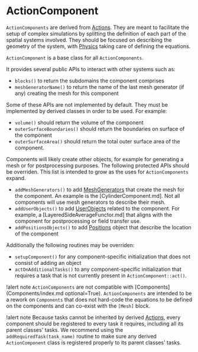 # ActionComponent

`ActionComponents` are derived from [Actions](actions/Action.md). They are meant to facilitate the setup of
complex simulations by splitting the definition of each part of the spatial systems involved. They should be focused
on describing the geometry of the system, with [Physics](Physics/index.md) taking care of defining the equations.

`ActionComponent` is a base class for all `ActionComponents`.

It provides several public APIs to interact with other systems such as:

- `blocks()` to return the subdomains the component comprises
- `meshGeneratorName()` to return the name of the last mesh generator (if any) creating the mesh for this component

Some of these APIs are not implemented by default. They must be implemented by derived classes in order to
be used. For example:

- `volume()` should return the volume of the component
- `outerSurfaceBoundaries()` should return the boundaries on surface of the component
- `outerSurfaceArea()` should return the total outer surface area of the component.

Components will likely create other objects, for example for generating a mesh or for postprocessing purposes.
The following protected APIs should be overriden. This list is intended to grow as the uses for `ActionComponents` expand.

- `addMeshGenerators()` to add [MeshGenerators](syntax/Mesh/index.md) that create the mesh for the component. An example is the [CylinderComponent.md].
  Not all components will use mesh generators to describe their mesh.
- `addUserObjects()` to add [UserObjects](syntax/UserObjects/index.md) related to the component. For example, a [LayeredSideAverageFunctor.md] that
  aligns with the component for postprocessing or field transfer use.
- `addPositionsObjects()` to add [Positions](syntax/Positions/index.md) object that describe the location of the component

Additionally the following routines may be overriden:

- `setupComponent()` for any component-specific initialization that does not consist of adding an object
- `actOnAdditionalTasks()` to any component-specific initialization that requires a task that is not currently
  present in `ActionComponent::act()`.


!alert note
`ActionComponents` are not compatible with [Components](Components/index.md optional=True). `ActionComponents` are intended
to be a rework on `Components` that does not hard-code the equations to be defined on the components and
can co-exist with the `[Mesh]` block.

!alert note
Because tasks cannot be inherited by derived [Actions](Action.md), every component should be registered to every task it requires, including
all its parent classes' tasks. We recommend using the `addRequiredTask(task_name)` routine to make sure any derived `ActionComponent` class
is registered properly to its parent classes' tasks.